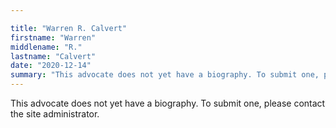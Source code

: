 ```yaml
---

title: "Warren R. Calvert"
firstname: "Warren"
middlename: "R."
lastname: "Calvert"
date: "2020-12-14"
summary: "This advocate does not yet have a biography. To submit one, please contact the site administrator."
---
```

This advocate does not yet have a biography. To submit one, please contact the site administrator.


